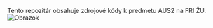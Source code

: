 Tento repozitár obsahuje zdrojové kódy k predmetu AUS2 na FRI ŽU.
![Obrazok](https://substackcdn.com/image/fetch/f_auto,q_auto:good,fl_progressive:steep/https%3A%2F%2Fsubstack-post-media.s3.amazonaws.com%2Fpublic%2Fimages%2Fa8a5a4fc-5cc9-44db-b8ca-08dd83c34737_1160x1384.png)